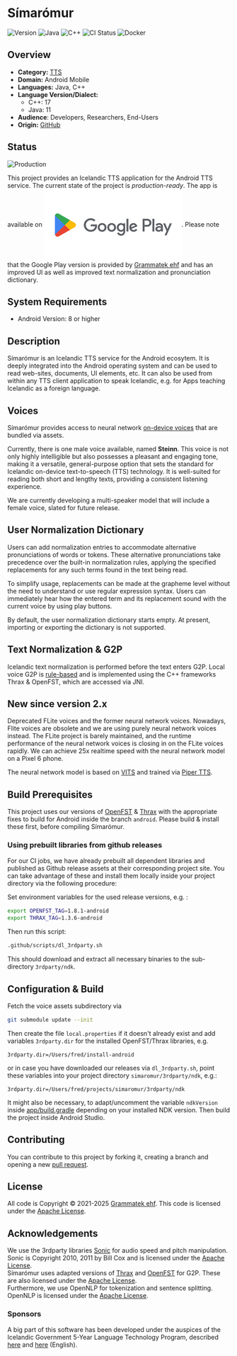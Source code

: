 # Símarómur

![Version](https://img.shields.io/badge/Version-M12-darkviolet)
![Java](https://img.shields.io/badge/Java-11-blue?logo=python&logoColor=white)
![C++](https://img.shields.io/badge/C++-17-blue?logo=python&logoColor=white)
![CI Status](https://github.com/icelandic-lt/simaromur/actions/workflows/build.yml/badge.svg)
![Docker](https://img.shields.io/badge/Docker-[unavailable]-red)

## Overview
- **Category:** [TTS](https://github.com/icelandic-lt/icelandic-lt/blob/main/doc/tts.md)
- **Domain:** Android Mobile
- **Languages:** Java, C++
- **Language Version/Dialect:** 
  - C++: 17
  - Java: 11
- **Audience**: Developers, Researchers, End-Users
- **Origin:** [GitHub](https://www.github.com/grammatek(simaromur))

## Status
![Production](https://img.shields.io/badge/Production-darkgreen)

This project provides an Icelandic TTS application for the Android TTS service. The current state of the project is *production-ready*. The app is available on [<img src="doc/google_play.png" alt="Google Play" style="vertical-align:middle">](https://play.google.com/store/apps/details?id=com.grammatek.simaromur). Please note that the Google Play version is provided by [Grammatek ehf](https://www.grammatek.com) and has an improved UI as well as improved text normalization and pronunciation dictionary.

## System Requirements
- Android Version: 8 or higher

## Description

Símarómur is an Icelandic TTS service for the Android ecosytem. It is deeply integrated into the Android operating system and can be used to read web-sites, documents, UI elements, etc. It can also be used from within any TTS client application to speak Icelandic, e.g. for Apps teaching Icelandic as a foreign language.

## Voices

Símarómur provides access to neural network [on-device voices](https://github.com/icelandic-lt/simaromur_voices) that are bundled via assets.

Currently, there is one male voice available, named **Steinn**. This voice is not only highly intelligible but also possesses a pleasant and engaging tone, making it a versatile, general-purpose option that sets the standard for Icelandic on-device text-to-speech (TTS) technology. It is well-suited for reading both short and lengthy texts, providing a consistent listening experience.

We are currently developing a multi-speaker model that will include a female voice, slated for
future release.

## User Normalization Dictionary

Users can add normalization entries to accommodate alternative pronunciations of words or tokens. These alternative pronunciations take precedence over the built-in normalization rules, applying the specified replacements for any such terms found in the text being read.

To simplify usage, replacements can be made at the grapheme level without the need to understand or use regular expression syntax. Users can immediately hear how the entered term and its replacement sound with the current voice by using play buttons.

By default, the user normalization dictionary starts empty. At present, importing or exporting the dictionary is not supported.

## Text Normalization & G2P

Icelandic text normalization is performed before the text enters G2P.
Local voice G2P is [rule-based](https://github.com/icelandic-lt/g2p-thrax) and is implemented using the C++
frameworks Thrax & OpenFST, which are accessed via JNI.

## New since version 2.x
Deprecated FLite voices and the former neural network voices. Nowadays, Flite voices are obsolete and we are using purely neural network voices instead. The FLite project is barely maintained, and the runtime performance of the neural network voices is closing in on the FLite voices rapidly.
We can achieve 25x realtime speed with the neural network model on a Pixel 6 phone.

The neural network model is based on [VITS](https://github.com/jaywalnut310/vits) and trained via [Piper TTS](https://github.com/rhasspy/piper). 

## Build Prerequisites

This project uses our versions of [OpenFST](https://github.com/icelandic-lt/openfst) & [Thrax](https://github.com/icelandic-lt/thrax) with the appropriate fixes to build for Android inside the branch `android`. Please build & install these first, before compiling Símarómur.

### Using prebuilt libraries from github releases

For our CI jobs, we have already prebuilt all dependent libraries and published as Github release assets at their corresponding project site. You can take advantage of these and install them locally inside your project directory via the following procedure:

Set environment variables for the used release versions, e.g. :

```bash
export OPENFST_TAG=1.8.1-android
export THRAX_TAG=1.3.6-android
```

Then run this script:

```bash
.github/scripts/dl_3rdparty.sh
```

This should download and extract all necessary binaries to the sub-directory `3rdparty/ndk`.

## Configuration & Build

Fetch the voice assets subdirectory via

```bash
git submodule update --init
```

Then create the file `local.properties` if it doesn't already exist and add variables `3rdparty.dir` for the installed OpenFST/Thrax libraries, e.g.

```text
3rdparty.dir=/Users/fred/install-android
```

or in case you have downloaded our releases via `dl_3rdparty.sh`, point these variables into your project directory `simaromur/3rdparty/ndk`, e.g.:

```text
3rdparty.dir=/Users/fred/projects/simaromur/3rdparty/ndk
```

It might also be necessary, to adapt/uncomment the variable `ndkVersion` inside
[app/build.gradle](app/build.gradle) depending on your installed NDK version. Then build the project inside Android Studio.

## Contributing

You can contribute to this project by forking it, creating a branch and opening a new
[pull request](https://github.com/icelandic-lt/simaromur/pulls).

## License

All code is Copyright © 2021-2025 [Grammatek ehf](https://www.grammatek.com). This code is licensed under the [Apache License](LICENSE-APACHE2).

## Acknowledgements
We use the 3rdparty libraries [Sonic](https://github.com/waywardgeek/sonic) for audio speed and pitch manipulation.
Sonic is Copyright 2010, 2011 by Bill Cox and is licensed under the [Apache License](LICENSE-APACHE2).<br>
Símarómur uses adapted versions of [Thrax](https://www.openfst.org/twiki/bin/view/GRM/Thrax) and [OpenFST](https://www.openfst.org/twiki/bin/view/FST/WebHome) for G2P. These are also licensed under the [Apache License](LICENSE-APACHE2). <br>
Furthermore, we use OpenNLP for tokenization and sentence splitting. OpenNLP is licensed under the [Apache License](LICENSE-APACHE2).

### Sponsors
A big part of this software has been developed under the auspices of the Icelandic Government 5-Year Language Technology Program, described [here](https://www.stjornarradid.is/lisalib/getfile.aspx?itemid=56f6368e-54f0-11e7-941a-005056bc530c) and [here](https://clarin.is/media/uploads/mlt-en.pdf) (English).
